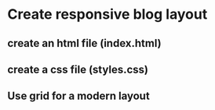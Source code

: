 # Create responsive blog layout

## create an html file (index.html)

## create a css file (styles.css)

## Use grid for a modern layout